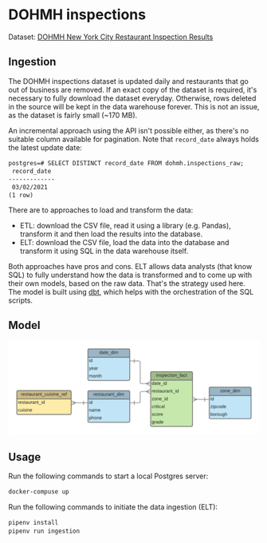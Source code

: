 # DOHMH inspections

Dataset: [DOHMH New York City Restaurant Inspection Results](https://data.cityofnewyork.us/Health/DOHMH-New-York-City-Restaurant-Inspection-Results/43nn-pn8j)


## Ingestion

The DOHMH inspections dataset is updated daily and restaurants that go out of business are removed.
If an exact copy of the dataset is required, it's necessary to fully download the dataset everyday.
Otherwise, rows deleted in the source will be kept in the data warehouse forever.
This is not an issue, as the dataset is fairly small (~170 MB).

An incremental approach using the API isn't possible either, as there's no suitable column available for pagination.
Note that `record_date` always holds the latest update date:

```
postgres=# SELECT DISTINCT record_date FROM dohmh.inspections_raw;
 record_date 
-------------
 03/02/2021
(1 row)
```

There are to approaches to load and transform the data:

- ETL: download the CSV file, read it using a library (e.g. Pandas), transform it and then load the results into the database.
- ELT: download the CSV file, load the data into the database and transform it using SQL in the data warehouse itself.

Both approaches have pros and cons.
ELT allows data analysts (that know SQL) to fully understand how the data is transformed and to come up with their own models, based on the raw data.
That's the strategy used here.
The model is built using [dbt](https://www.getdbt.com/), which helps with the orchestration of the SQL scripts.


## Model

![model](model.png)


## Usage

Run the following commands to start a local Postgres server:

```bash
docker-compuse up
```

Run the following commands to initiate the data ingestion (ELT):

```bash
pipenv install
pipenv run ingestion
```
